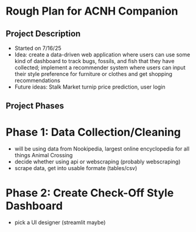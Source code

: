 # Rough Plan for ACNH Companion
## Project Description
- Started on 7/16/25
- Idea: create a data-driven web application where users can use some kind of dashboard to track bugs, fossils, and fish that they have collected; implement a recommender system where users can input their style preference for furniture or clothes and get shopping recommendations
- Future ideas: Stalk Market turnip price prediction, user login

## Project Phases
# Phase 1: Data Collection/Cleaning
- will be using data from Nookipedia, largest online encyclopedia for all things Animal Crossing
- decide whether using api or webscraping (probably webscraping)
- scrape data, get into usable formate (tables/csv)

# Phase 2: Create Check-Off Style Dashboard
- pick a UI designer (streamlit maybe) 